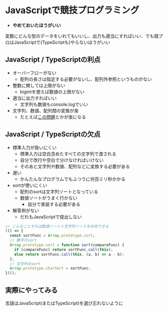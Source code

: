 # JavaScriptで競技プログラミング

- **やめておいたほうがいい**

変数にどんな型のデータをいれてもいいし、出力も適当にすればいい、でも競プロはJavaScriptで(TypeScriptも)やらないほうがいい

## JavaScript / TypeScriptの利点

- オーバーフローがない
  - 配列の長さは指定する必要がないし、配列外参照というものがない
- 整数に関しては上限がない
  - bigintを使えば数値の上限がない
- 適当に出力すればいい
  - 文字列も数値もconsole.logでいい
- 文字列、数値、配列間の変換が楽
  - たとえば[この問題](https://atcoder.jp/contests/abs/tasks/abc081_a)とかが楽になる

## JavaScript / TypeScriptの欠点

- 標準入力が扱いにくい
  - 標準入力は空白含めたすべての文字列で渡される
  - 自分で改行や空白で分けなければいけない
  - そのあと文字列や数値、配列などに変換する必要がある
- 遅い
  - かんたんなプログラムでもふつうに何百ミリ秒かかる
- sortが使いにくい
  - 配列のsortは文字列ソートとなっている
  - 数値ソートがうまく行かない
    - 自分で実装する必要がある
- 解答例がない
  - だれもJavaScriptで提出しない

```javascript
// こんなことすれば数値ソートと文字列ソートを共存できる
(() => {
  const sortFunc = Array.prototype.sort;
  // 数字のsort
  Array.prototype.sort = function sort(compareFunc) {
    if (compareFunc) return sortFunc.call(this);
    else return sortFunc.call(this, (a, b) => a - b);
  };
  // 文字列のsort
  Array.prototype.charSort = sortFunc;
})();
```

## 実際にやってみる

言語はJavaScript(またはTypeScript)を選び忘れないように
